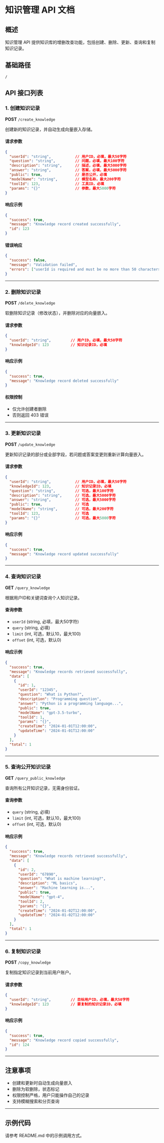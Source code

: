 # 知识管理 API 文档

## 概述
知识管理 API 提供知识库的增删改查功能，包括创建、删除、更新、查询和复制知识记录。

## 基础路径
```
/
```

## API 接口列表

### 1. 创建知识记录
**POST** `/create_knowledge`

创建新的知识记录，并自动生成向量嵌入存储。

#### 请求参数
```json
{
  "userId": "string",           // 用户ID，必填，最大50字符
  "question": "string",         // 问题，必填，最大100字符
  "description": "string",      // 描述，必填，最大5000字符
  "answer": "string",           // 答案，必填，最大5000字符
  "public": true,               // 是否公开，必填
  "modelName": "string",        // 模型名称，最大200字符
  "toolId": 123,                // 工具ID，必填
  "params": "{}"                // 参数，最大5000字符
}
```

#### 响应示例
```json
{
  "success": true,
  "message": "Knowledge record created successfully",
  "id": 123
}
```

#### 错误响应
```json
{
  "success": false,
  "message": "Validation failed",
  "errors": ["userId is required and must be no more than 50 characters"]
}
```

---

### 2. 删除知识记录
**POST** `/delete_knowledge`

软删除知识记录（修改状态），并删除对应的向量嵌入。

#### 请求参数
```json
{
  "userId": "string",         // 用户ID，必填，最大50字符
  "knowledgeId": 123          // 知识记录ID，必填
}
```

#### 响应示例
```json
{
  "success": true,
  "message": "Knowledge record deleted successfully"
}
```

#### 权限控制
- 仅允许创建者删除
- 否则返回 403 错误

---

### 3. 更新知识记录
**POST** `/update_knowledge`

更新知识记录的部分或全部字段，若问题或答案变更则重新计算向量嵌入。

#### 请求参数
```json
{
  "userId": "string",           // 用户ID，必填，最大50字符
  "knowledgeId": 123,           // 知识记录ID，必填
  "question": "string",         // 可选，最大100字符
  "description": "string",      // 可选，最大5000字符
  "answer": "string",           // 可选，最大5000字符
  "public": true,               // 可选
  "modelName": "string",        // 可选，最大200字符
  "toolId": 123,                // 可选
  "params": "{}"                // 可选，最大5000字符
}
```

#### 响应示例
```json
{
  "success": true,
  "message": "Knowledge record updated successfully"
}
```

---

### 4. 查询知识记录
**GET** `/query_knowledge`

根据用户ID和关键词查询个人知识记录。

#### 查询参数
- `userId` (string, 必填，最大50字符)
- `query` (string, 必填)
- `limit` (int, 可选，默认10，最大100)
- `offset` (int, 可选，默认0)

#### 响应示例
```json
{
  "success": true,
  "message": "Knowledge records retrieved successfully",
  "data": [
    {
      "id": 1,
      "userId": "12345",
      "question": "What is Python?",
      "description": "Programming question",
      "answer": "Python is a programming language...",
      "public": true,
      "modelName": "gpt-3.5-turbo",
      "toolId": 1,
      "params": "{}",
      "createTime": "2024-01-01T12:00:00",
      "updateTime": "2024-01-01T12:00:00"
    }
  ],
  "total": 1
}
```

---

### 5. 查询公开知识记录
**GET** `/query_public_knowledge`

查询所有公开知识记录，无需身份验证。

#### 查询参数
- `query` (string, 必填)
- `limit` (int, 可选，默认10，最大100)
- `offset` (int, 可选，默认0)

#### 响应示例
```json
{
  "success": true,
  "message": "Knowledge records retrieved successfully",
  "data": [
    {
      "id": 2,
      "userId": "67890",
      "question": "What is machine learning?",
      "description": "ML basics",
      "answer": "Machine learning is...",
      "public": true,
      "modelName": "gpt-4",
      "toolId": 2,
      "params": "{}",
      "createTime": "2024-01-02T12:00:00",
      "updateTime": "2024-01-02T12:00:00"
    }
  ],
  "total": 1
}
```

---

### 6. 复制知识记录
**POST** `/copy_knowledge`

复制指定知识记录到当前用户账户。

#### 请求参数
```json
{
  "userId": "string",         // 目标用户ID，必填，最大50字符
  "knowledgeId": 123          // 要复制的知识记录ID，必填
}
```

#### 响应示例
```json
{
  "success": true,
  "message": "Knowledge record copied successfully",
  "id": 124
}
```

---

## 注意事项
- 创建和更新时自动生成向量嵌入
- 删除为软删除，状态标记
- 权限控制严格，用户只能操作自己的记录
- 支持模糊搜索和分页查询

---

## 示例代码
请参考 README.md 中的示例调用方式。